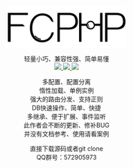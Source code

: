 <p align="center">
    <img src="logo.png" width="280" alt="FCPHP" align="center" />
</p>
<p align="center">
     轻量小巧、兼容性强、简单易懂<br />
	<a href="">
	    <img src="https://img.shields.io/badge/license-Apache-blue" />
	</a>
	<a href="">
	    <img src="https://img.shields.io/badge/fcphp-v6.0.0-red" />
	</a>
	<a href="">
	    <img src="https://img.shields.io/badge/php->%3D%207.0.0-brightgreen" />
	</a>
</p>
<p align="center">
多配置、配置分离<br />
惰性加载、单例实例<br />
强大的路由分发、支持正则<br />
DB快速操作、简单、快捷<br />
多继承、便于扩展、事件监听<br />
此作者会不断的更新、修补BUG<br />
并没有文档参考、使用请看案例<br />
</p>
<p align="center">
直接下载源码或者git clone
<br />QQ群号：572905973
</p>





